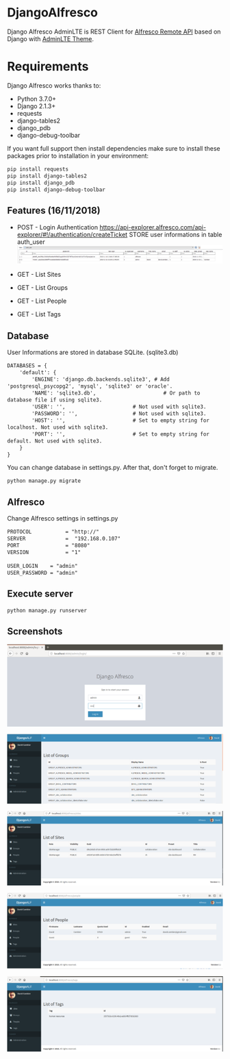 # DjangoAlfresco
Django Alfresco AdminLTE is REST Client for [Alfresco Remote API](https://github.com/Alfresco/alfresco-remote-api) based on Django with [AdminLTE Theme](https://adminlte.io/).

# Requirements
Django Alfresco works thanks to:

 - Python 3.7.0+ 
 - Django 2.1.3+ 
 - requests 
 - django-tables2 
 - django_pdb
 - django-debug-toolbar

If you want full support then install dependencies make sure to install these packages prior to installation in your environment:

    pip install requests
    pip install django-tables2
    pip install django_pdb
    pip install django-debug-toolbar

## Features (16/11/2018)

 - POST - Login Authentication
   https://api-explorer.alfresco.com/api-explorer/#!/authentication/createTicket
   STORE user informations in table auth_user
   ![enter image description here](https://raw.githubusercontent.com/dcambier/djangoalfresco/master/screenshots/Database.PNG)
 
 -  GET - List Sites
 -  GET - List Groups 
 -  GET - List People 
 -  GET - List Tags

## Database

User Informations are stored in database SQLite. (sqlite3.db)

    DATABASES = {
        'default': {
            'ENGINE': 'django.db.backends.sqlite3', # Add 'postgresql_psycopg2', 'mysql', 'sqlite3' or 'oracle'.
            'NAME': 'sqlite3.db',                      # Or path to database file if using sqlite3.
            'USER': '',                      # Not used with sqlite3.
            'PASSWORD': '',                  # Not used with sqlite3.
            'HOST': '',                      # Set to empty string for localhost. Not used with sqlite3.
            'PORT': '',                      # Set to empty string for default. Not used with sqlite3.
        }
    }
You can change database in settings.py.
After that, don't forget to migrate.

    python manage.py migrate

## Alfresco

Change Alfresco settings in settings.py
    
    PROTOCOL           = "http://"
    SERVER             =  "192.168.0.107" 
    PORT               = "8080"
    VERSION            = "1"
   
    USER_LOGIN    = "admin"
    USER_PASSWORD = "admin"



## Execute server

    python manage.py runserver

## Screenshots
![Login Page](https://raw.githubusercontent.com/dcambier/djangoalfresco/master/screenshots/Login.PNG)

![List GROUPS](https://raw.githubusercontent.com/dcambier/djangoalfresco/master/screenshots/Groups.PNG)

![List SITES](https://raw.githubusercontent.com/dcambier/djangoalfresco/master/screenshots/Sites.PNG)

![List PEOPLE](https://raw.githubusercontent.com/dcambier/djangoalfresco/master/screenshots/People.PNG)

![List TAGS](https://raw.githubusercontent.com/dcambier/djangoalfresco/master/screenshots/Tags.PNG)
